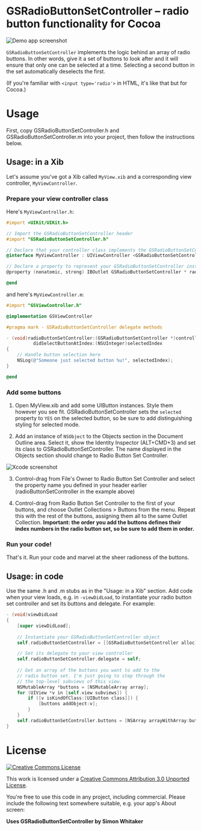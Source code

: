 # GSRadioButtonSetController – radio button functionality for Cocoa

![Demo app screenshot][demo-screenshot]

`GSRadioButtonSetController` implements the logic behind an array of
radio buttons. In other words, give it a set of buttons to look after
and it will ensure that only one can be selected at a time. Selecting
a second button in the set automatically deselects the first.

(If you're familiar with `<input type='radio'>` in HTML, it's like that
but for Cocoa.)

# Usage

First, copy GSRadioButtonSetController.h and GSRadioButtonSetController.m
into your project, then follow the instructions below.

## Usage: in a Xib

Let's assume you've got a Xib called `MyView.xib` and a corresponding view 
controller, `MyViewController`.

### Prepare your view controller class

Here's `MyViewController.h`:

```objective-c
#import <UIKit/UIKit.h>

// Import the GSRadioButtonSetController header
#import "GSRadioButtonSetController.h"

// Declare that your controller class implements the GSRadioButtonSetControllerDelegate protocol
@interface MyViewController : UIViewController <GSRadioButtonSetControllerDelegate>

// Declare a property to represent your GSRadioButtonSetController instance
@property (nonatomic, strong) IBOutlet GSRadioButtonSetController * radioButtonSetController;

@end
```

and here's `MyViewController.m`:

```objective-c
#import "GSViewController.h"

@implementation GSViewController

#pragma mark - GSRadioButtonSetController delegate methods

- (void)radioButtonSetController:(GSRadioButtonSetController *)controller 
          didSelectButtonAtIndex:(NSUInteger)selectedIndex
{
    // Handle button selection here
    NSLog(@"Someone just selected button %u!", selectedIndex);
}

@end
```

### Add some buttons

1. Open MyView.xib and add some UIButton instances. Style them however you
see fit. GSRadioButtonSetController sets the `selected` property to `YES` 
on the selected button, so be sure to add distinguishing styling for
selected mode.

2. Add an instance of `NSObject` to the Objects section in the Document
Outline area. Select it, show the Identity Inspector (ALT+CMD+3) and set 
its class to GSRadioButtonSetController. The name displayed in the Objects 
section should change to Radio Button Set Controller.

![Xcode screenshot][xcode-screenshot]

3. Control-drag from File's Owner to Radio Button Set Controller and select
the property name you defined in your header earlier (radioButtonSetController
in the example above)

4. Control-drag from Radio Button Set Controller to the first of your buttons,
and choose Outlet Collections > Buttons from the menu. Repeat this with the
rest of the buttons, assigning them all to the same Outlet Collection. 
**Important: the order you add the buttons defines their index numbers in
the radio button set, so be sure to add them in order.**

### Run your code!

That's it. Run your code and marvel at the sheer radioness of the buttons.

## Usage: in code

Use the same .h and .m stubs as in the "Usage: in a Xib" section. Add code
when your view loads, e.g. in `-viewDidLoad`, to instantiate your
radio button set controller and set its buttons and delegate. For example:

```objective-c
- (void)viewDidLoad
{
    [super viewDidLoad];
    
    // Instantiate your GSRadioButtonSetController object
    self.radioButtonSetController = [[GSRadioButtonSetController alloc] init];

    // Set its delegate to your view controller
    self.radioButtonSetController.delegate = self;
    
    // Get an array of the buttons you want to add to the
    // radio button set. I'm just going to step through the
    // the top-level subviews of this view.
    NSMutableArray *buttons = [NSMutableArray array];
    for (UIView *v in [self.view subviews]) {
        if ([v isKindOfClass:[UIButton class]]) {
            [buttons addObject:v];
        }
    }
    self.radioButtonSetController.buttons = [NSArray arrayWithArray:buttons];
}
```

# License

[![Creative Commons License][cc-by-30-icon]][cc-by-30]

This work is licensed under a [Creative Commons Attribution 3.0 Unported License][cc-by-30].

You're free to use this code in any project, including commercial. Please include the following text somewhere suitable, e.g. your app's About screen:

**Uses GSRadioButtonSetController by Simon Whitaker**

[cc-by-30-icon]: http://i.creativecommons.org/l/by/3.0/88x31.png
[cc-by-30]: http://creativecommons.org/licenses/by/3.0/
[xcode-screenshot]: http://goosoftware.github.com/GSRadioButtonSetController/images/add-controller-object.png
[demo-screenshot]: http://goosoftware.github.com/GSRadioButtonSetController/images/demo-screenshot.png
